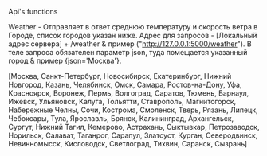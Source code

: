Api's functions

Weather - Отправляет в ответ среднюю температуру и скорость ветра в Городе, список городов указан ниже.
Адрес для запросов - [Локальный адрес сервера] + /weather & пример ("http://127.0.0.1:5000/weather").
В теле запроса обязателен параметр json, туда помещается указанный город & пример  {json='Москва'}.

[Москва, Санкт-Петербург, Новосибирск, Екатеринбург, Нижний Новгород, Казань, Челябинск, Омск, Самара, Ростов-на-Дону, Уфа, Красноярск, Воронеж, Пермь, Волгоград, Саратов, Тюмень, Барнаул, Ижевск, Ульяновск, Калуга, Тольятти, Ставрополь, Магнитогорск, Набережные Челны, Сочи, Кострома, Смоленск, Тверь, Рязань, Липецк, Чебоксары, Тула, Ярославль, Брянск, Калининград, Архангельск, Сургут, Нижний Тагил, Кемерово, Астрахань, Сыктывкар, Петрозаводск, Норильск, Салават, Таганрог, Сарапул, Златоуст, Курган, Северодвинск, Невинномысск, Кисловодск, Светлоград, Тихвин, Саранск, Сызрань]

